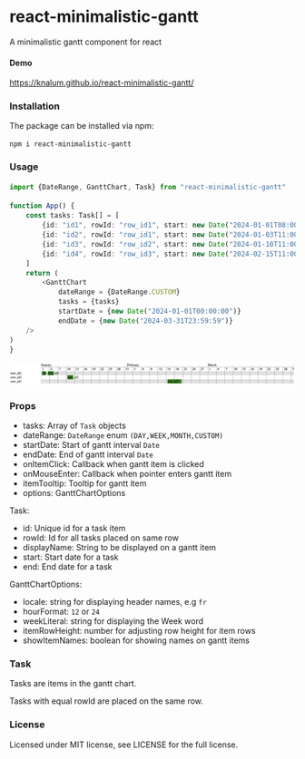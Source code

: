 # react-minimalistic-gantt

A minimalistic gantt component for react

#### Demo

https://knalum.github.io/react-minimalistic-gantt/

### Installation

The package can be installed via npm:

```npm i react-minimalistic-gantt```

### Usage

```ts
import {DateRange, GanttChart, Task} from "react-minimalistic-gantt"

function App() {
    const tasks: Task[] = [
        {id: "id1", rowId: "row_id1", start: new Date("2024-01-01T08:00:00"), end: new Date("2024-01-02T16:00:00")},
        {id: "id2", rowId: "row_id1", start: new Date("2024-01-03T11:00:00"), end: new Date("2024-01-05T12:00:00")},
        {id: "id3", rowId: "row_id2", start: new Date("2024-01-10T11:00:00"), end: new Date("2024-01-12T12:00:00")},
        {id: "id4", rowId: "row_id3", start: new Date("2024-02-15T11:00:00"), end: new Date("2024-02-20T12:00:00")},
    ]
    return (
        <GanttChart
            dateRange = {DateRange.CUSTOM}
            tasks = {tasks}
            startDate = {new Date("2024-01-01T00:00:00")}
            endDate = {new Date("2024-03-31T23:59:59")}
    />
)
}
```

![demo1](https://github.com/knalum/react-minimalistic-gantt/blob/36faefd2b26d0bbfb3d0f382f155a83abacbccdf/assets/demo1.png?raw=true)

### Props

- tasks: Array of `Task` objects
- dateRange: `DateRange` enum `(DAY,WEEK,MONTH,CUSTOM)`
- startDate: Start of gantt interval `Date`
- endDate: End of gantt interval `Date`
- onItemClick: Callback when gantt item is clicked
- onMouseEnter: Callback when pointer enters gantt item
- itemTooltip: Tooltip for gantt item
- options: GanttChartOptions

Task:

- id: Unique id for a task item
- rowId: Id for all tasks placed on same row
- displayName: String to be displayed on a gantt item
- start: Start date for a task
- end: End date for a task

GanttChartOptions:

- locale: string for displaying header names, e.g `fr`
- hourFormat: `12` or `24`
- weekLiteral: string for displaying the Week word
- itemRowHeight: number for adjusting row height for item rows
- showItemNames: boolean for showing names on gantt items

### Task

Tasks are items in the gantt chart.

Tasks with equal rowId are placed on the same row.

### License

Licensed under MIT license, see LICENSE for the full license.
